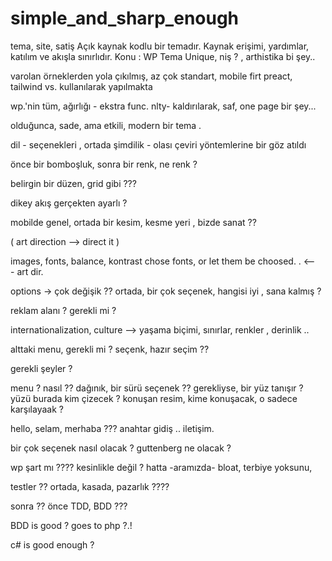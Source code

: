 # simple_and_sharp_enough
tema, site, satiş
Açık kaynak kodlu bir temadır.
Kaynak erişimi, yardımlar, katılım ve akışla sınırlıdır.
Konu : WP Tema
Unique, niş ? , arthistika bi şey..

varolan örneklerden yola çıkılmış, az çok standart, mobile firt
preact, tailwind vs. kullanılarak yapılmakta

wp.'nin tüm, ağırlığı - ekstra func. nlty- kaldırılarak,
saf, one page bir şey...

olduğunca, sade, ama etkili,
modern bir tema . 

dil - seçenekleri , ortada şimdilik -
olası çeviri yöntemlerine bir göz atıldı

önce bir bomboşluk, sonra bir renk, ne renk ?

belirgin bir düzen, grid gibi ???

dikey akış gerçekten ayarlı ?

mobilde genel, ortada bir kesim, kesme yeri , bizde sanat ??

( art direction --> direct it )

images, fonts, balance, kontrast
chose fonts, or let them be choosed. . <--- art dir.

options -> çok değişik ??
ortada, bir çok seçenek, hangisi iyi , sana kalmış ?

reklam alanı ? gerekli mi ?

internationalization, culture --> yaşama biçimi, sınırlar, renkler , derinlik ..

alttaki menu, gerekli mi ? seçenk, hazır seçim ??

gerekli şeyler ?

menu ? nasıl ?? dağınık, bir sürü seçenek ??
gerekliyse, bir yüz tanışır ?
yüzü burada kim çizecek ?
konuşan resim, kime konuşacak, o sadece karşılayaak ?

hello, selam, merhaba ??? anahtar gidiş ..
iletişim.

bir çok seçenek nasıl olacak ?
guttenberg ne olacak ?

wp şart mı ???? kesinlikle değil ? hatta -aramızda- bloat, terbiye yoksunu, 

testler ??
ortada, kasada, pazarlık ????

sonra ??
önce TDD, BDD ???

BDD is good ? goes to php ?.!

c# is good enough ?



